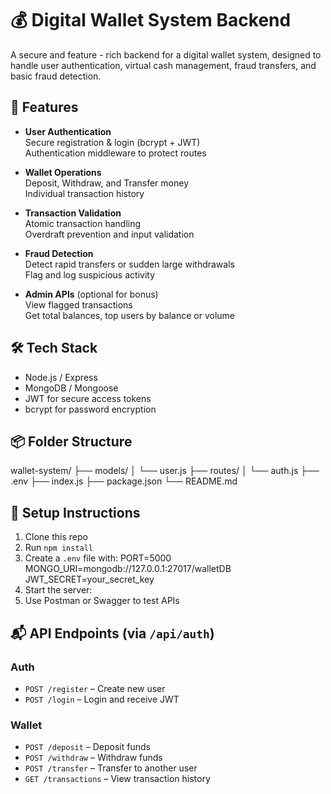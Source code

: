 # 💰 Digital Wallet System Backend
A secure and feature - rich backend for a digital wallet system, designed to handle user authentication, virtual cash management, fraud transfers, and basic fraud detection.

## 🚀 Features

- **User Authentication**  
  Secure registration & login (bcrypt + JWT)  
  Authentication middleware to protect routes

- **Wallet Operations**  
  Deposit, Withdraw, and Transfer money  
  Individual transaction history

- **Transaction Validation**  
  Atomic transaction handling  
  Overdraft prevention and input validation
  
- **Fraud Detection**  
  Detect rapid transfers or sudden large withdrawals  
  Flag and log suspicious activity

- **Admin APIs** (optional for bonus)  
  View flagged transactions  
  Get total balances, top users by balance or volume

## 🛠️ Tech Stack

- Node.js / Express  
- MongoDB / Mongoose  
- JWT for secure access tokens  
- bcrypt for password encryption

## 📦 Folder Structure 

wallet-system/
├── models/
│   └── user.js
├── routes/
│   └── auth.js
├── .env
├── index.js
├── package.json
└── README.md


## 🔧 Setup Instructions

1. Clone this repo  
2. Run `npm install`  
3. Create a `.env` file with:
      PORT=5000
      MONGO_URI=mongodb://127.0.0.1:27017/walletDB
      JWT_SECRET=your_secret_key
4. Start the server:  
5. Use Postman or Swagger to test APIs

## 📬 API Endpoints (via `/api/auth`)

### Auth  
- `POST /register` – Create new user  
- `POST /login` – Login and receive JWT  

### Wallet  
- `POST /deposit` – Deposit funds  
- `POST /withdraw` – Withdraw funds  
- `POST /transfer` – Transfer to another user  
- `GET /transactions` – View transaction history  






